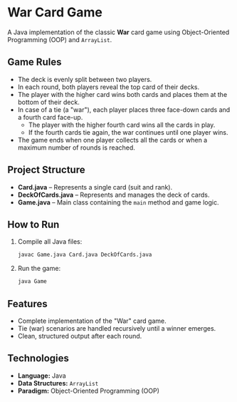 # War Card Game

A Java implementation of the classic **War** card game using Object-Oriented Programming (OOP) and `ArrayList`.

## Game Rules
- The deck is evenly split between two players.
- In each round, both players reveal the top card of their decks.
- The player with the higher card wins both cards and places them at the bottom of their deck.
- In case of a tie (a "war"), each player places three face-down cards and a fourth card face-up.
  - The player with the higher fourth card wins all the cards in play.
  - If the fourth cards tie again, the war continues until one player wins.
- The game ends when one player collects all the cards or when a maximum number of rounds is reached.

## Project Structure
- **Card.java** – Represents a single card (suit and rank).
- **DeckOfCards.java** – Represents and manages the deck of cards.
- **Game.java** – Main class containing the `main` method and game logic.

## How to Run
1. Compile all Java files:
   ```bash
   javac Game.java Card.java DeckOfCards.java
   ```
2. Run the game:
   ```bash
   java Game
   ```

## Features
- Complete implementation of the "War" card game.
- Tie (war) scenarios are handled recursively until a winner emerges.
- Clean, structured output after each round.

## Technologies
- **Language:** Java  
- **Data Structures:** `ArrayList`  
- **Paradigm:** Object-Oriented Programming (OOP)
